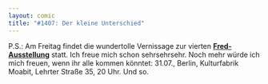 ```yaml
---
layout: comic
title: "#1407: Der kleine Unterschied"
---
```


P.S.: 
Am Freitag findet die wundertolle Vernissage zur vierten <a href="http://www.fonflatter.de/ausstellung"><strong>Fred-Ausstellung</strong></a> statt. Ich freue mich schon sehrsehrsehr.
Noch mehr würde ich mich freuen, wenn ihr alle kommen könntet: 
31.07., Berlin, Kulturfabrik Moabit, Lehrter Straße 35, 20 Uhr.
Und so.
